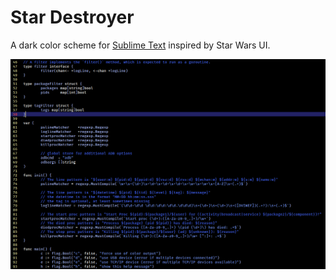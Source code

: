 # Star Destroyer

A dark color scheme for [Sublime Text](https://www.sublimetext.com) inspired by Star Wars UI.

![Screenshot](img/screenshot.png)
